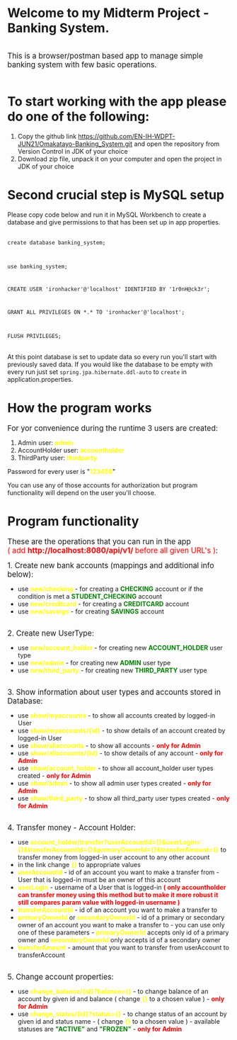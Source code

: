 Welcome to my Midterm Project - Banking System.
==========================
<br>
<big>This is a browser/postman based app to manage simple banking system with few basic operations.</big>
<br>
<br>

To start working with the app please do one of the following:
==========================
1. Copy the github link https://github.com/EN-IH-WDPT-JUN21/Omakatayo-Banking_System.git and open the repository from Version Control in JDK of your choice
2. Download zip file, unpack it on your computer and open the project in JDK of your choice

Second crucial step is MySQL setup
==========================

Please copy code below and run it in MySQL Workbench to create a database and give permissions to that has been set up in app properties.<br><br>

<code>create database banking_system;

use banking_system;

CREATE USER 'ironhacker'@'localhost' IDENTIFIED BY '1r0nH@ck3r';

GRANT ALL PRIVILEGES ON \*.\* TO 'ironhacker'@'localhost';

FLUSH PRIVILEGES;</code><br><br>

At this point database is set to update data so every run you'll start with previously saved data. 
If you would like the database to be empty with every run just set <code>spring.jpa.hibernate.ddl-auto</code> to <code>create</code> in application.properties.<br>

How the program works
==========================

<big>For yor convenience during the runtime 3 users are created:</big>
1. Admin user: <b><font color="yellow">admin</font></b>
2. AccountHolder user: <b><font color="yellow">accountholder</font></b>
3. ThirdParty user: <b><font color="yellow">thirdparty</font></b>

Password for every user is "<b><font color="yellow">123456</font></b>"

You can use any of those accounts for authorization but program functionality will depend on the user you'll choose.

Program functionality
==========================

<big>These are the operations that you can run in the app<br><font color="red">( add <b>http://localhost:8080/api/v1/ </b> before all given URL's )</font>:</big>

<big>1. Create new bank accounts (mappings and additional info below):</big>
- use <b><font color="yellow">new/checking</font></b> - for creating a <b><font color="green">CHECKING</font></b> account or if the condition is met a <b><font color="green">STUDENT_CHECKING</font></b> account
- use <b><font color="yellow">new/creditcard</font></b> - for creating a <b><font color="green">CREDITCARD</font></b> account
- use <b><font color="yellow">new/savings</font></b> - for creating <b><font color="green">SAVINGS</font></b> account<br><br>

<big>2. Create new UserType:</big>
- use <b><font color="yellow">new/account_holder</font></b> - for creating new <b><font color="green">ACCOUNT_HOLDER</font></b> user type
- use <b><font color="yellow">new/admin</font></b> - for creating new <b><font color="green">ADMIN</font></b> user type
- use <b><font color="yellow">new/third_party</font></b> - for creating new <b><font color="green">THIRD_PARTY</font></b> user type<br><br>

<big>3. Show information about user types and accounts stored in Database:</big>
- use <b><font color="yellow">show/myaccounts</font></b> - to show all accounts created by logged-in User
- use <b><font color="yellow">show/myaccounts/{id}</font></b> - to show details of an account created by logged-in User
- use <b><font color="yellow">show/allaccounts</font></b> - to show all accounts - <b><font color="red">only for Admin</font></b>
- use <b><font color="yellow">show/allaccounts/{id}</font></b> - to show details of any account - <b><font color="red">only for Admin</font></b>
- use <b><font color="yellow">show/account_holder</font></b> - to show all account_holder user types created - <b><font color="red">only for Admin</font></b>
- use <b><font color="yellow">show/admin</font></b> - to show all admin user types created - <b><font color="red">only for Admin</font></b>
- use <b><font color="yellow">show/third_party</font></b> - to show all third_party user types created - <b><font color="red">only for Admin</font></b><br><br>

<big>4. Transfer money - Account Holder:</big>
- use <b><font color="yellow">account_holder/transfer?userAccountId={}&userLogin={}&transferAccountId={}&primaryOwnerId={}&transferAmount={}</font></b> to transfer money from logged-in user account to any other account
- in the link change <b><font color="yellow">{}</font></b> to appropriate values
- <b><font color="yellow">userAccountId</font></b> - id of an account you want to make a transfer from - User that is logged-in must be an owner of this account
- <b><font color="yellow">userLogin</font></b> - username of a User that is logged-in <b><font color="red">( only accountholder can transfer money using this method but to make it more robust it still compares param value with logged-in username )</font></b>
- <b><font color="yellow">transferAccountId</font></b> - id of an account you want to make a transfer to
- <b><font color="yellow">primaryOwnerId</font></b> or <b><font color="yellow">secondaryOwnerId</font></b> - id of a primary or secondary owner of an account you want to make a transfer to - you can use only one of these parameters - <b><font color="yellow">primaryOwnerId</font></b> accepts only id of a primary owner and <b><font color="yellow">secondaryOwnerId</font></b> only accepts id of a secondary owner
- <b><font color="yellow">transferAmount</font></b> - amount that you want to transfer from userAccount to transferAccount<br><br>

<big>5. Change account properties:</big>
- use <b><font color="yellow">change_balance/{id}?balance={}</font></b> - to change balance of an account by given id and balance ( change <b><font color="yellow">{}</font></b> to a chosen value ) - <b><font color="red">only for Admin</font></b>
- use <b><font color="yellow">change_status/{id}?status={}</font></b> - to change status of an account by given id and status name - ( change <b><font color="yellow">{}</font></b> to a chosen value ) - available statuses are <b><font color="green">"ACTIVE"</font></b> and <b><font color="green">"FROZEN"</font></b> - <b><font color="red">only for Admin</font>